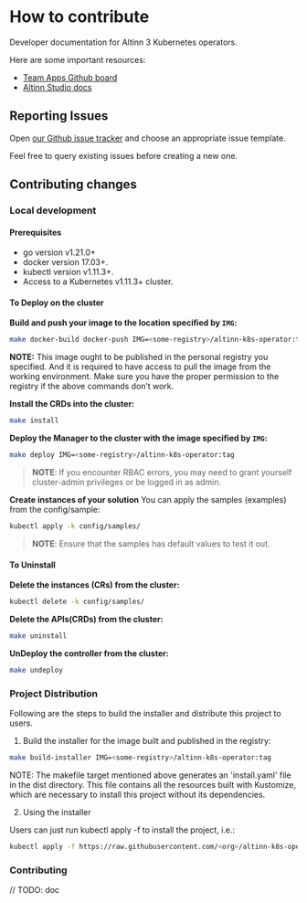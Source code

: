 # How to contribute

Developer documentation for Altinn 3 Kubernetes operators.

Here are some important resources:

  * [Team Apps Github board](https://github.com/orgs/Altinn/projects/39/views/2)
  * [Altinn Studio docs](https://docs.altinn.studio/)

## Reporting Issues

Open [our Github issue tracker](https://github.com/Altinn/altinn-k8s-operator/issues/new/choose)
and choose an appropriate issue template.

Feel free to query existing issues before creating a new one.

## Contributing changes

### Local development

#### Prerequisites
- go version v1.21.0+
- docker version 17.03+.
- kubectl version v1.11.3+.
- Access to a Kubernetes v1.11.3+ cluster.

#### To Deploy on the cluster
**Build and push your image to the location specified by `IMG`:**

```sh
make docker-build docker-push IMG=<some-registry>/altinn-k8s-operator:tag
```

**NOTE:** This image ought to be published in the personal registry you specified. 
And it is required to have access to pull the image from the working environment. 
Make sure you have the proper permission to the registry if the above commands don’t work.

**Install the CRDs into the cluster:**

```sh
make install
```

**Deploy the Manager to the cluster with the image specified by `IMG`:**

```sh
make deploy IMG=<some-registry>/altinn-k8s-operator:tag
```

> **NOTE**: If you encounter RBAC errors, you may need to grant yourself cluster-admin 
privileges or be logged in as admin.

**Create instances of your solution**
You can apply the samples (examples) from the config/sample:

```sh
kubectl apply -k config/samples/
```

>**NOTE**: Ensure that the samples has default values to test it out.

#### To Uninstall
**Delete the instances (CRs) from the cluster:**

```sh
kubectl delete -k config/samples/
```

**Delete the APIs(CRDs) from the cluster:**

```sh
make uninstall
```

**UnDeploy the controller from the cluster:**

```sh
make undeploy
```

### Project Distribution

Following are the steps to build the installer and distribute this project to users.

1. Build the installer for the image built and published in the registry:

```sh
make build-installer IMG=<some-registry>/altinn-k8s-operator:tag
```

NOTE: The makefile target mentioned above generates an 'install.yaml'
file in the dist directory. This file contains all the resources built
with Kustomize, which are necessary to install this project without
its dependencies.

2. Using the installer

Users can just run kubectl apply -f <URL for YAML BUNDLE> to install the project, i.e.:

```sh
kubectl apply -f https://raw.githubusercontent.com/<org>/altinn-k8s-operator/<tag or branch>/dist/install.yaml
```

### Contributing

// TODO: doc
